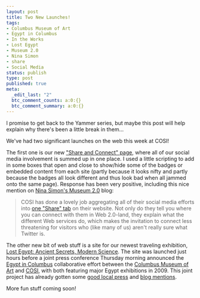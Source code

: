 ```yaml
---
layout: post
title: Two New Launches!
tags:
- Columbus Museum of Art
- Egypt in Columbus
- In the Works
- Lost Egypt
- Museum 2.0
- Nina Simon
- share
- Social Media
status: publish
type: post
published: true
meta:
  _edit_last: "2"
  btc_comment_counts: a:0:{}
  btc_comment_summary: a:0:{}
---
```

I promise to get back to the Yammer series, but maybe this post will help explain why there's been a little break in them...

We've had two significant launches on the web this week at COSI!

The first one is our new ["Share and Connect" page](http://www.cosi.org/share/), where all of our social media involvement is summed up in one place. I used a little scripting to add in some boxes that open and close to show/hide some of the badges or embedded content from each site (partly because it looks nifty and partly because the badges all look different and thus look bad when all jammed onto the same page). Response has been very positive, including this nice mention on [Nina Simon's Museum 2.0](http://museumtwo.blogspot.com/2008/12/quick-hits-projects-workshops-tools-and.html) blog:

> COSI has done a lovely job aggregating all of their social media efforts into [one "Share" tab](http://www.cosi.org/share/) on their website. Not only do they tell you where you can connect with them in Web 2.0-land, they explain what the different Web services do, which makes the invitation to connect less threatening for visitors who (like many of us) aren't really sure what Twitter is.

The other new bit of web stuff is a site for our newest traveling exhibition, [Lost Egypt: Ancient Secrets, Modern Science](http://www.lostegypt.org/). The site was launched just hours before a joint press conference Thursday morning announced the [Egypt in Columbus](http://www.egyptincolumbus.com/) collaborative effort between the [Columbus Museum of Art](http://www.columbusmuseum.org/) and [COSI](http://www.cosi.org/), with both featuring major Egypt exhibitions in 2009. This joint project has already gotten some [good local press](http://www.dispatch.com/live/content/life/stories/2008/12/12/2_EGYPT.ART_ART_12-12-08_D6_QCC75TL.html) and [blog mentions](http://www.experiencecolumbus.com/blog/index.php/2008/12/12/egypt-is-coming-to-columbus/).

More fun stuff coming soon!
